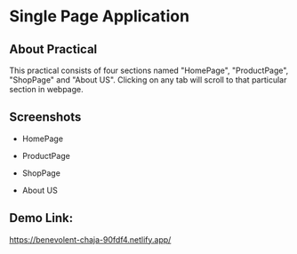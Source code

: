 # Single Page Application

## About Practical

This practical consists of four sections named "HomePage", "ProductPage", "ShopPage" and "About US". Clicking on any tab will scroll to that particular section in webpage. 

## Screenshots

- HomePage

- ProductPage
 
- ShopPage  

- About US

## Demo Link:
https://benevolent-chaja-90fdf4.netlify.app/

